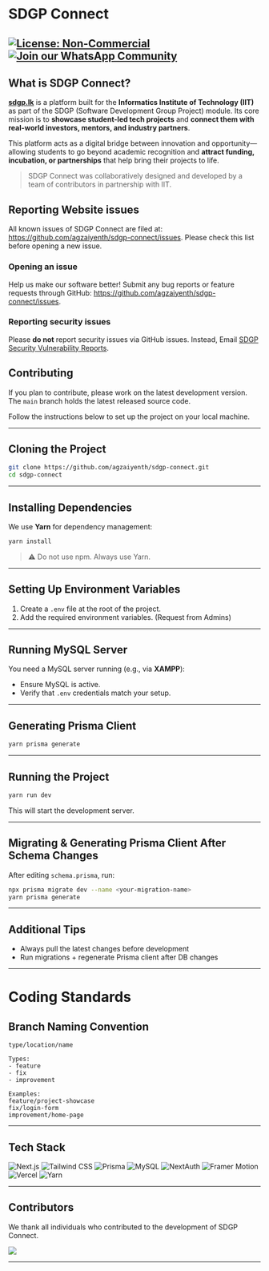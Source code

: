 # SDGP Connect
[![License: Non-Commercial](https://img.shields.io/badge/License-Non--Commercial-red)](https://github.com/agzaiyenth/SDGP-Connect/blob/main/LICENSE.md)
[![Join our WhatsApp Community](https://img.shields.io/badge/Join%20our%20WhatsApp%20Community-Click%20Here-brightgreen)](https://chat.whatsapp.com/IFJH9D1sbiT7OsNsBT4neT)
---
## What is SDGP Connect?

**[sdgp.lk](https://sdgp.lk)** is a platform built for the **Informatics Institute of Technology (IIT)** as part of the SDGP (Software Development Group Project) module. Its core mission is to **showcase student-led tech projects** and **connect them with real-world investors, mentors, and industry partners**.

This platform acts as a digital bridge between innovation and opportunity—allowing students to go beyond academic recognition and **attract funding, incubation, or partnerships** that help bring their projects to life.

> SDGP Connect was collaboratively designed and developed by a team of contributors in partnership with IIT.


## Reporting Website issues

All known issues of SDGP Connect are filed at: https://github.com/agzaiyenth/sdgp-connect/issues. Please check this list before opening a new issue.

### Opening an issue

Help us make our software better! Submit any bug reports or feature requests through GitHub:  https://github.com/agzaiyenth/sdgp-connect/issues.

### Reporting security issues

Please **do not** report security issues via GitHub issues. Instead, Email [SDGP Security Vulnerability Reports](security@sdgp.lk).

## Contributing

If you plan to contribute, please work on the latest development version. The `main` branch holds the latest released source code.

Follow the instructions below to set up the project on your local machine.

---

## Cloning the Project

```bash
git clone https://github.com/agzaiyenth/sdgp-connect.git
cd sdgp-connect
````

---

## Installing Dependencies

We use **Yarn** for dependency management:

```bash
yarn install
```

> ⚠️ Do not use npm. Always use Yarn.

---

## Setting Up Environment Variables

1. Create a `.env` file at the root of the project.
2. Add the required environment variables. (Request from Admins)

---

## Running MySQL Server

You need a MySQL server running (e.g., via **XAMPP**):

* Ensure MySQL is active.
* Verify that `.env` credentials match your setup.

---

## Generating Prisma Client

```bash
yarn prisma generate
```

---

## Running the Project

```bash
yarn run dev
```

This will start the development server.

---

## Migrating & Generating Prisma Client After Schema Changes

After editing `schema.prisma`, run:

```bash
npx prisma migrate dev --name <your-migration-name>
yarn prisma generate
```

---

## Additional Tips

* Always pull the latest changes before development
* Run migrations + regenerate Prisma client after DB changes

---

# Coding Standards

## Branch Naming Convention

```
type/location/name

Types:
- feature
- fix
- improvement

Examples:
feature/project-showcase
fix/login-form
improvement/home-page
```

---
##  Tech Stack

<p align="left">
  <img src="https://img.shields.io/badge/Next.js-000?style=for-the-badge&logo=next.js&logoColor=white" alt="Next.js" />
  <img src="https://img.shields.io/badge/TailwindCSS-06B6D4?style=for-the-badge&logo=tailwindcss&logoColor=white" alt="Tailwind CSS" />
  <img src="https://img.shields.io/badge/Prisma-2D3748?style=for-the-badge&logo=prisma&logoColor=white" alt="Prisma" />
  <img src="https://img.shields.io/badge/MySQL-00758F?style=for-the-badge&logo=mysql&logoColor=white" alt="MySQL" />
  <img src="https://img.shields.io/badge/NextAuth-000000?style=for-the-badge&logo=next.js&logoColor=green" alt="NextAuth" />
  <img src="https://img.shields.io/badge/Framer--Motion-EF008F?style=for-the-badge&logo=framer&logoColor=white" alt="Framer Motion" />
  <img src="https://img.shields.io/badge/Vercel-000?style=for-the-badge&logo=vercel&logoColor=white" alt="Vercel" />
  <img src="https://img.shields.io/badge/Yarn-2C8EBB?style=for-the-badge&logo=yarn&logoColor=white" alt="Yarn" />
</p>

---
## Contributors

We thank all individuals who contributed to the development of SDGP Connect.

<!-- You can use contrib.rocks or list manually -->
<a href="https://github.com/agzaiyenth/SDGP-Connect/graphs/contributors">
  <img src="https://contrib.rocks/image?repo=agzaiyenth/SDGP-Connect" />
</a>

---